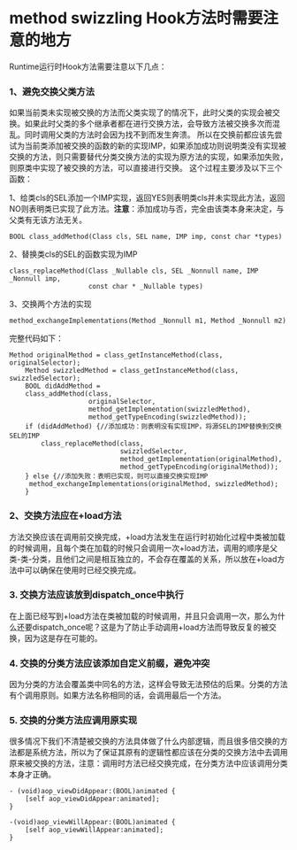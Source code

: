 # method swizzling Hook方法时需要注意的地方
Runtime运行时Hook方法需要注意以下几点：
### 1、避免交换父类方法
如果当前类未实现被交换的方法而父类实现了的情况下，此时父类的实现会被交换。如果此时父类的多个继承者都在进行交换方法，会导致方法被交换多次而混乱。同时调用父类的方法时会因为找不到而发生奔溃。
所以在交换前都应该先尝试为当前类添加被交换的函数的新的实现IMP，如果添加成功则说明类没有实现被交换的方法，则只需要替代分类交换方法的实现为原方法的实现，如果添加失败，则原类中实现了被交换的方法，可以直接进行交换。
这个过程主要涉及以下三个函数：

1、给类cls的SEL添加一个IMP实现，返回YES则表明类cls并未实现此方法，返回NO则表明类已实现了此方法。**注意**：添加成功与否，完全由该类本身来决定，与父类有无该方法无关。

```
BOOL class_addMethod(Class cls, SEL name, IMP imp, const char *types)
```

2、替换类cls的SEL的函数实现为IMP

```
class_replaceMethod(Class _Nullable cls, SEL _Nonnull name, IMP _Nonnull imp, 
                    const char * _Nullable types)
```
3、交换两个方法的实现

```
method_exchangeImplementations(Method _Nonnull m1, Method _Nonnull m2)
```
完整代码如下：

```
Method originalMethod = class_getInstanceMethod(class, originalSelector);
    Method swizzledMethod = class_getInstanceMethod(class, swizzledSelector);
    BOOL didAddMethod =
    class_addMethod(class,
                    originalSelector,
                    method_getImplementation(swizzledMethod),
                    method_getTypeEncoding(swizzledMethod));
    if (didAddMethod) {//添加成功：则表明没有实现IMP，将源SEL的IMP替换到交换SEL的IMP
        class_replaceMethod(class,
                            swizzledSelector,
                            method_getImplementation(originalMethod),
                            method_getTypeEncoding(originalMethod));
    } else {//添加失败：表明已实现，则可以直接交换实现IMP
     method_exchangeImplementations(originalMethod, swizzledMethod);
    }
```
### 2、交换方法应在+load方法
方法交换应该在调用前交换完成，+load方法发生在运行时初始化过程中类被加载的时候调用，且每个类在加载的时候只会调用一次+load方法，调用的顺序是父类-类-分类，且他们之间是相互独立的，不会存在覆盖的关系，所以放在+load方法中可以确保在使用时已经交换完成。
### 3. 交换方法应该放到dispatch_once中执行
在上面已经写到+load方法在类被加载的时候调用，并且只会调用一次，那么为什么还要dispatch_once呢？这是为了防止手动调用+load方法而导致反复的被交换，因为这是存在可能的。
### 4. 交换的分类方法应该添加自定义前缀，避免冲突
因为分类的方法会覆盖类中同名的方法，这样会导致无法预估的后果。分类的方法有个调用原则。如果方法名称相同的话，会调用最后一个方法。
### 5. 交换的分类方法应调用原实现
很多情况下我们不清楚被交换的方法具体做了什么内部逻辑，而且很多倍交换的方法都是系统方法，所以为了保证其原有的逻辑性都应该在分类的交换方法中去调用原来被交换的方法，注意：调用时方法已经交换完成，在分类方法中应该调用分类本身才正确。

```
- (void)aop_viewDidAppear:(BOOL)animated {
    [self aop_viewDidAppear:animated];
}

-(void)aop_viewWillAppear:(BOOL)animated {
    [self aop_viewWillAppear:animated];
}
```


